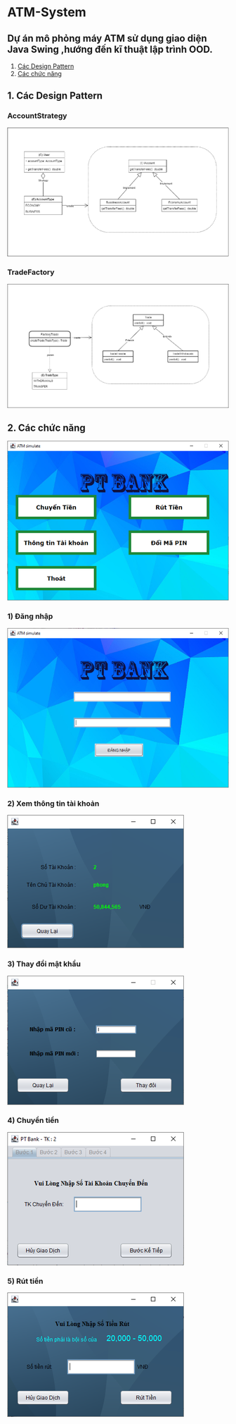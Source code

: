 # ATM-System
## Dự án mô phỏng máy ATM sử dụng giao diện Java Swing ,hướng đến kĩ thuật lập trình OOD.

1. [Các Design Pattern](#Pattern)
2. [Các chức năng](#function)

<a name="Pattern"></a>
## 1. Các Design Pattern
### AccountStrategy
![AccountStrategy](src/diagram/OOD-AccountStrategy.png)


### TradeFactory
![TradeFactory](src/diagram/OOD-TradeFactory.png)


<a name="function"></a>
## 2. Các chức năng
![AccountStrategy](ScreenShot/Menu.PNG)


### 1) Đăng nhập 
![AccountStrategy](ScreenShot/Login.PNG)

### 2) Xem thông tin tài khoản
![AccountStrategy](ScreenShot/Account_Info.PNG)

### 3) Thay đổi mật khẩu
![AccountStrategy](ScreenShot/ChangePIN.PNG)

### 4) Chuyển tiền
![AccountStrategy](ScreenShot/Transfer_1.PNG)

### 5) Rút tiền
![AccountStrategy](ScreenShot/Withdrawal_customAmount.PNG)
